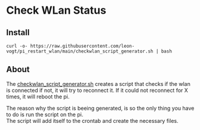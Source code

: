 # Check WLan Status

## Install

```
curl -o- https://raw.githubusercontent.com/leon-vogt/pi_restart_wlan/main/checkwlan_script_generator.sh | bash
```

## About
The [checkwlan_script_generator.sh](./checkwlan_script_generator.sh) creates a script that checks if the wlan is connected if not, it will try to reconnect it.
If it could not reconnect for X times, it will reboot the pi.  

The reason why the script is beeing generated, is so the only thing you have to do is run the script on the pi.  
The script will add itself to the crontab and create the necessary files.
